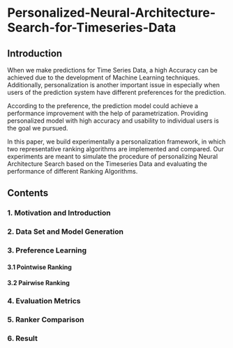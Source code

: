 # Personalized-Neural-Architecture-Search-for-Timeseries-Data
## Introduction
When we make predictions for Time Series Data, a high Accuracy can be achieved due to the development of Machine Learning techniques. Additionally, personalization is another important issue in especially when users of the prediction system have different preferences for the prediction. 

According to the preference, the prediction model could achieve a performance improvement with the help of parametrization. Providing personalized model with high accuracy and usability to individual users is the goal we pursued. 

In this paper, we build experimentally a personalization framework, in which two representative ranking algorithms are implemented and compared. Our experiments are meant to simulate the procedure of personalizing Neural Architecture Search based on the Timeseries Data and evaluating the performance of different Ranking Algorithms.

## Contents
### 1. Motivation and Introduction
### 2. Data Set and Model Generation
### 3. Preference Learning
#### 3.1 Pointwise Ranking
#### 3.2 Pairwise Ranking
### 4. Evaluation Metrics
### 5. Ranker Comparison
### 6. Result
